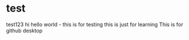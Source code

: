 # test
test123
hi hello world - this is for testing
this is just for learning
This is for github desktop

